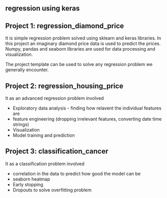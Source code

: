 ## regression using keras 

## Project 1: regression_diamond_price

It is simple regression problem solved using sklearn and keras libraries. In this project an imaginary diamond price data is used to predict the prices. Numpy, pandas and seaborn libraries are used for data processing and visualization.

The project template can be used to solve any  regression problem we generally encounter.

## Project 2: regression_housing_price

It as an advanced regression problem involved 
  - Exploratory data analysis - finding how relavent the individual features are
  - feature engineering (dropping irrelevant features, converting date time strings)
  - Visualization
  - Model training and prediction

## Project 3: classification_cancer

It as a classification problem involved
  - correlation in the data to predict how good the model can be 
  - seaborn heatmap
  - Early stopping
  - Dropouts to solve overfitting problem
